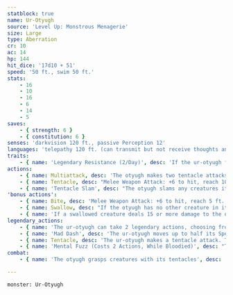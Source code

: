 ```yaml
---
statblock: true
name: Ur-Otyugh
source: 'Level Up: Monstrous Menagerie'
size: Large
type: Aberration
cr: 10
ac: 14
hp: 144
hit_dice: '17d10 + 51'
speed: '50 ft., swim 50 ft.'
stats:
    - 16
    - 10
    - 16
    - 6
    - 14
    - 5
saves:
    - { strength: 6 }
    - { constitution: 6 }
senses: 'darkvision 120 ft., passive Perception 12'
languages: 'telepathy 120 ft. (can transmit but not receive thoughts and images)'
traits:
    - { name: 'Legendary Resistance (2/Day)', desc: 'If the ur-otyugh fails a saving throw, it can choose to succeed instead. When it does so, it becomes more sluggish. Each time the ur-otyugh uses Legendary Resistance, its Speed and swim speed decrease by 10 and it loses one of its legendary actions on each of its turns.' }
actions:
    - { name: Multiattack, desc: 'The otyugh makes two tentacle attacks.' }
    - { name: Tentacle, desc: "Melee Weapon Attack: +6 to hit, reach 10 ft., one target. Hit: 7 (1d8 + 3) bludgeoning damage plus 4 (1d8) piercing damage. If the target is a Medium or smaller creature, it is grappled (escape DC 14) and restrained until the grapple ends. The otyugh has two tentacles, each of which can grapple one target and can't attack a different target while doing so." }
    - { name: 'Tentacle Slam', desc: "The otyugh slams any creatures it is grappling into a hard surface or into each other. Each creature makes a DC 14 Strength saving throw. On a failure, the target takes 10 (2d6 + 3) bludgeoning damage, is stunned until the end of the otyugh's next turn, and is pulled up to 5 feet towards the otyugh. On a success, the target takes half damage." }
'bonus actions':
    - { name: Bite, desc: 'Melee Weapon Attack: +6 to hit, reach 5 ft., one target. Hit: 12 (2d8 + 3) piercing damage. If the target is a creature, it makes a DC 14 Constitution saving throw. On a failure, the target contracts a disease. While diseased, the target is poisoned. The target repeats the saving throw every 24 hours, reducing its hit point maximum by 5 (1d10) on a failure (to a minimum of 1 hit point) and becoming cured on a success. The reduction in hit points lasts until the disease is cured.' }
    - { name: Swallow, desc: "If the otyugh has no other creature in its stomach, the otyugh bites a Medium or smaller creature that is stunned. On a hit, the creature is swallowed. A swallowed creature has total cover from attacks from outside the otyugh, is blinded and restrained, and takes 10 (3d6) acid damage at the start of each of the otyugh's turns." }
    - { name: 'If a swallowed creature deals 15 or more damage to the otyugh in a single turn, or if the otyugh dies, the otyugh vomits up the creature', desc: '' }
legendary_actions:
    - { name: 'The ur-otyugh can take 2 legendary actions, choosing from the options below', desc: "Only one legendary action can be used at a time and only at the end of another creature's turn. It regains spent legendary actions at the start of its turn." }
    - { name: 'Mad Dash', desc: 'The ur-otyugh moves up to half its Speed.' }
    - { name: Tentacle, desc: 'The ur-otyugh makes a tentacle attack. This attack has a range of 15 feet.' }
    - { name: 'Mental Fuzz (Costs 2 Actions, While Bloodied)', desc: "The ur-otyugh transmits a burst of psionic static. Each non-aberration within 30 feet makes a DC 14 Intelligence saving throw. On a failure, a creature takes 14 (4d6) psychic damage and is stunned until the end of the ur-otyugh's next turn. On a success, the creature takes half damage." }
combat:
    - { name: 'The otyugh grasps creatures with its tentacles', desc: 'If it has two creatures grappled, it uses its Tentacle Slam. If it stuns a target, it swallows it. It retreats once it has swallowed a creature or when it is bloodied.' }

---
```

```statblock
monster: Ur-Otyugh
```
